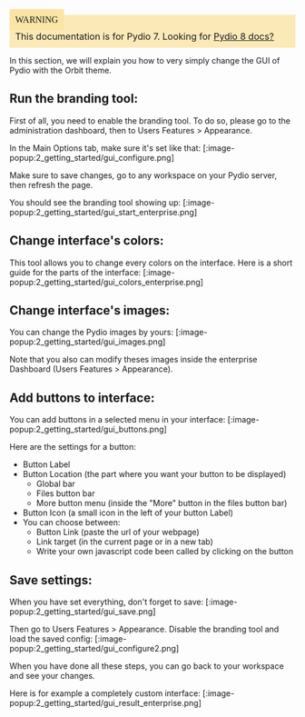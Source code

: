 <div style="background-color: #fbe9b7;font-size: 16px;">
<span style="background-color: #fae4a6;padding: 10px;font-family: FuturaT-Demi;">WARNING</span>
<span style="padding: 10px;display: inline-block;">This documentation is for Pydio 7. Looking for <a href="https://pydio.com/en/docs/v8/customizing-user-interface">Pydio 8 docs?</a></span>
</div>

In this section, we will explain you how to very simply change the GUI of Pydio with the Orbit theme.

## Run the branding tool:

First of all, you need to enable the branding tool.
To do so, please go to the administration dashboard,
then to Users Features > Appearance.

In the Main Options tab, make sure it's set like that:
[:image-popup:2_getting_started/gui_configure.png]

Make sure to save changes, go to any workspace on your Pydio server, then refresh the page.

You should see the branding tool showing up:
[:image-popup:2_getting_started/gui_start_enterprise.png]

## Change interface's colors:

This tool allows you to change every colors on the interface.
Here is a short guide for the parts of the interface:
[:image-popup:2_getting_started/gui_colors_enterprise.png]

## Change interface's images:

You can change the Pydio images by yours:
[:image-popup:2_getting_started/gui_images.png]

Note that you also can modify theses images inside the enterprise Dashboard (Users Features > Appearance).

## Add buttons to interface:

You can add buttons in a selected menu in your interface:
[:image-popup:2_getting_started/gui_buttons.png]

Here are the settings for a button:

- Button Label
- Button Location (the part where you want your button to be displayed)
  - Global bar
  - Files button bar
  - More button menu (inside the "More" button in the files button bar)
- Button Icon (a small icon in the left of your button Label)
- You can choose between:
  - Button Link (paste the url of your webpage)
  - Link target (in the current page or in a new tab)
  - Write your own javascript code been called by clicking on the button


## Save settings:

When you have set everything, don't forget to save:
[:image-popup:2_getting_started/gui_save.png]

Then go to Users Features > Appearance. Disable the branding tool and load the saved config:
[:image-popup:2_getting_started/gui_configure2.png]

When you have done all these steps, you can go back to your workspace and see your changes.

Here is for example a completely custom interface:
[:image-popup:2_getting_started/gui_result_enterprise.png]
